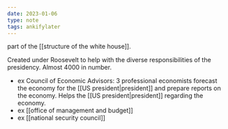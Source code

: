 ```yaml
---
date: 2023-01-06
type: note
tags: ankifylater
---
```


part of the [[structure of the white house]].

Created under Roosevelt to help with the diverse responsibilities of the presidency. Almost 4000 in number.
- ex Council of Economic Advisors: 3 professional economists forecast the economy for the [[US president|president]] and prepare reports on the economy. Helps the [[US president|president]] regarding the economy.
- ex [[office of management and budget]]
- ex [[national security council]]
